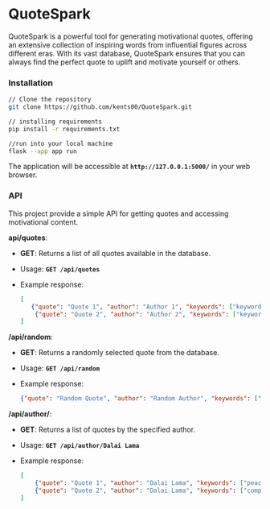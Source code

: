 # QuoteSpark

QuoteSpark is a powerful tool for generating motivational quotes, offering an extensive collection of inspiring words from influential figures across different eras. With its vast database, QuoteSpark ensures that you can always find the perfect quote to uplift and motivate yourself or others.

### Installation

```bash
// Clone the repository
git clone https://github.com/kents00/QuoteSpark.git

// installing requirements
pip install -r requirements.txt

//run into your local machine
flask --app app run
```

The application will be accessible at **`http://127.0.0.1:5000/`** in your web browser.

### API

This project provide a simple API for getting quotes and accessing motivational content.

**api/quotes**:

- **GET**: Returns a list of all quotes available in the database.
- Usage: **`GET /api/quotes`**
- Example response:

    ```json
    [
       {"quote": "Quote 1", "author": "Author 1", "keywords": ["keyword1", "keyword2"]},
        {"quote": "Quote 2", "author": "Author 2", "keywords": ["keyword3", "keyword4"]}
    ]
    ```


**/api/random**:

- **GET**: Returns a randomly selected quote from the database.
- Usage: **`GET /api/random`**
- Example response:

    ```json
    {"quote": "Random Quote", "author": "Random Author", "keywords": ["random", "quote"]}
    ```


**/api/author/<author>**:

- **GET**: Returns a list of quotes by the specified author.
- Usage: **`GET /api/author/Dalai Lama`**
- Example response:

    ```json
    [
        {"quote": "Quote 1", "author": "Dalai Lama", "keywords": ["peace", "wisdom"]},
        {"quote": "Quote 2", "author": "Dalai Lama", "keywords": ["compassion", "kindness"]}
    ]
    ```
